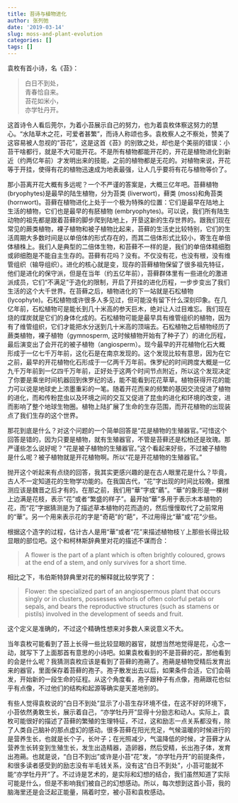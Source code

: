 ```yaml
---
title: 苔诗与植物进化
author: 张列弛
date: '2019-03-14'
slug: moss-and-plant-evolution
categories: []
tags: []
---
```

袁枚有首小诗，名《苔》：

> 白日不到处，  
青春恰自来。  
苔花如米小，  
亦学牡丹开。  

这首诗令人看后莞尔，为着小苔展示自己的努力，也为着袁枚体察这努力的慧心。“水陆草木之花，可爱者甚繁”，而诗人称颂也多。袁枚察人之不察处，赞美了这容易被人忽视的“苔花”，这是这首《苔》的别致之处，却也是个美丽的错误：小苔干啥都行，就是不大可能开花。不是所有植物都能开花的，开花是植物进化到新近（约两亿年前）才发明出来的技能，之前的植物都是无花的。对植物来说，开花等于开挂，使得有花的植物迅速成为地表最强，让人几乎要将有花与植物等价了。   

那小苔离开花大概有多远呢？一个不严谨的答案是，大概三亿年吧。苔藓植物 (bryophytes)是最早的陆生植物，分为苔类 (liverwort)，藓类 (moss)和角苔类 (hornwort)。苔藓在植物进化上处于一个极为特殊的位置：它们是最早在陆地上生活的植物，它们也是最早的有胚植物 (embryophytes)。可以说，我们所有陆生动物的祖先都是跟着苔藓的脚步爬到陆地上，开垦这新的生存世界的。跟我们现在常见的蕨类植物，裸子植物和被子植物比起来，苔藓的生活史比较特别，它们的生活周期大多数时间是以单倍体的形式存在的，而其二倍体形式比较小，寄生在单倍体植株上。我们人是典型的二倍体生物，和苔藓不一样的是，我们的单倍体精细胞或卵细胞是不能自主生存的。苔藓有花吗？没有。不仅没有花，也没有根，没有维管组织（输导组织）。进化的核心就是变，现存的苔藓植物保留了很多祖先特征，他们是进化的保守派，但是在当年（约五亿年前），苔藓群体里有一些进化的激进派成员，它们“不满足”于造化的限制，开启了开挂的进化历程，一步步变出了我们生活的这个大千世界。在苔藓之后，植物进化的下一站就是石松植物 (lycophyte)。石松植物或许很多人多见过，但可能没有留下什么深刻印象。在几亿年前，石松植物可是能长到几十米高的参天巨木，绝对让人过目难忘。我们现在烧的煤炭就是它们的身体化成的。石松植物可能是最早具有维管组织的植物，因为有了维管组织，它们才能把水分送到几十米高的顶端去。石松植物之后植物经历了蕨类植物，裸子植物（gymnosperm, 这时候植物开始有了种子了）的进化历程，最后演变出了会开花的被子植物（angiosperm）。现今最早的开花植物化石大概形成于一亿七千万年前，这化石是在南京发现的。这个发现比较有意思，因为在它之前，最早的开花植物化石形成于一亿两千万年前。侏罗纪的时间跨度大概是一亿九千万年前到一亿四千万年前，正好处于这两个时间节点附近，所以这个发现决定了你要是乘坐时间机器回到侏罗纪的话，能不能看到花花草草。植物获得开花的能力可以说是地球史上浓墨重彩的一笔。随着开花而来的频繁的基因交流促进了植物的进化，而和传粉昆虫以及环境之间的交互又促进了昆虫的进化和环境的改变，进而影响了整个地球生物圈。植物上陆扩展了生命的生存范围，而开花植物的出现装点了我们生存的这个世界。     

那花到底是什么？对这个问题的一个简单回答是“花是植物的生殖器官。”可惜这个回答是错的，因为只要是植物，就有生殖器官，不管是苔藓还是松柏还是玫瑰。那严谨些怎么说好呢？“花是被子植物的生殖器官。”这个看起来好些，不过被子植物是什么呢？被子植物就是开花植物啊。所以“花是开花植物的生殖器官。”     

抛开这个听起来有点绕的回答，我其实更感兴趣的是在古人眼里花是什么？毕竟，古人不一定知道花的生物学功能的。在我国古代，“花”字出现的时间比较晚，据推测应该是魏晋之后才有的。在那之前，我们用“華”字或“蘤”。“華”的象形是一棵树上边满是花枝，表示“花”或者“繁盛的样子”。最开始“華”多用于表示木本植物的花，而“花”字据猜测是为了描述草本植物的花而造的，然后慢慢取代了之前常用的“華”。另一个用来表示花的字是“奇葩”的“葩”，不过用得比“華”或“花”少些。  

根据这个造字的过程，估计古人是用“華”或者“花”来描述植物枝丫上那些长得比较显眼的部位吧。这个和柯林斯辞典里对花的描述不谋而合：

> A flower is the part of a plant which is often brightly coloured, grows at the end of a stem, and only survives for a short time.  

相比之下，韦伯斯特辞典里对花的解释就比较学究了：  

> Flower: the specialized part of an angiospermous plant that occurs singly or in clusters, possesses whorls of often colorful petals or sepals, and bears the reproductive structures (such as stamens or pistils) involved in the development of seeds and fruit.  

这个定义是准确的，不过这个精确性想来对多数人来说意义不大。

当年袁枚可能看到了苔上长得一些比较显眼的器官，就想当然地觉得是花，心念一动，就写下了上面那首有意思的小诗吧。如果袁枚看到的不是苔藓的花，那他看到的会是什么呢？我猜测袁枚应该是看到了苔藓的孢蒴了。孢蒴是植物受精后发育出来的器官，里面保存着苔藓的孢子。孢子散发出去以后，如果条件合适，它们会萌发，开始新的一段生命的征程。从这个角度看，孢子跟种子有点像，孢蒴跟花也似乎有点像，不过他们的结构和起源等确实是天差地别的。  

有些人觉得袁枚说的“白日不到处”显示了小苔生存环境不佳，在这不好的环境下，小苔依然勇敢生长，展示着自己，“亦学牡丹开”显得十分励志和动人。实际上，袁枚可能很好的描述了苔藓的繁殖的生理特征，不过，这和励志一点关系都没有，除了人类自己脑补的那点虚幻的感动。很多苔藓在阳光充足，气候温暖的时候进行的是营养生长，也就是长个子，长叶子；在光照减少，气温降低的时候，才苔藓才从营养生长转变到生殖生长，发生出造精器，造卵器，然后受精，长出孢子体，发育出孢蒴。也就是说，“白日不到出”或许是小苔“花”发，“亦学牡丹开”的前提条件，和很多读者感受到的励志没有半毛钱关系，没有这“白日不到处”，小苔可能就不能“亦学牡丹开”了。不过诗是艺术的，是实际和幻想的结合，我们虽然知道了实际可能是什么，但是不影响我们被自己的幻想感动。所以，每次想到这首小苔，我的脑海里还是会泛起正能量，隔着时空，被小苔和袁枚感动。










